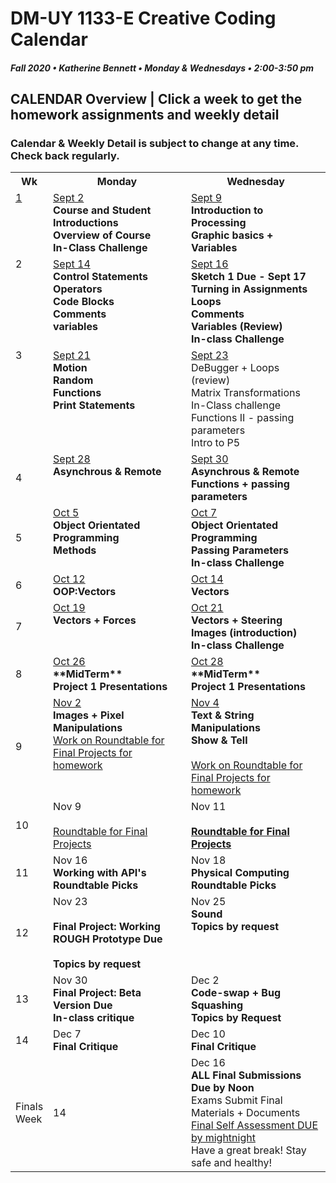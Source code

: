 # DM-UY 1133-E Creative Coding Calendar
##### Fall 2020 • Katherine Bennett • Monday & Wednesdays • 2:00-3:50 pm 

## CALENDAR Overview | Click a week to get the homework assignments and weekly detail
### Calendar & Weekly Detail is subject to change at any time. Check back regularly.


<table>
<tr>
	<th width="4%">Wk</th> 
	<th width="48%">Monday</th> 
	<th width="48%">Wednesday</th> 
</tr>
<tr>
	<td valign="top"><a href="week_1_detail.md">1</a></td>
	<td valign="top"><a href="week_1_detail.md">Sept 2</a><br><strong>Course and Student Introductions<br>Overview of Course<br>In-Class Challenge</strong></td>
	<td valign="top"><a href="week_1_detail.md">Sept 9</a><br><strong>Introduction to Processing <br>Graphic basics + Variables<br></strong><strong> </strong></td>
</tr>
<tr>
	<td valign="top"> 2 </td>
	<td valign="top"><a href="week_2_detail.md">Sept 14</a><br><strong>Control Statements<br>Operators<br>Code Blocks<br>Comments <br> variables <br></strong></td>
    <td valign="top"><a href="week_2_detail.md">Sept 16</a><br><strong>Sketch 1 Due - Sept 17<br>Turning in Assignments<br>
	Loops<br>
	Comments<br>
	Variables (Review)<br>
	In-class Challenge<br></strong></td>
</tr>
<tr>
	<td valign="top"> 3 </td>
	<td valign="top"><a href="week_3_detail.md">Sept 21</a><br><strong>Motion<br>Random<br>Functions<br>Print Statements<br>
	</strong>
	</td>
	<td valign="top"><a href="week_3_detail.md">Sept 23</a><br>DeBugger + Loops (review)<br>
	Matrix Transformations <br>In-Class challenge<br>
	Functions II - passing parameters <br>
	Intro to P5 <br>
	</td>
</tr>

<tr>
	<td>4</td>
	<td valign="top"><a href="week_4_detail.md">Sept 28</a><br><strong>Asynchrous & Remote <br> </strong>
	</td>
	<td valign="top"><a href="week_4_detail.md">Sept 30</a><br><strong>Asynchrous & Remote <br> Functions + passing parameters<br></strong>
	</td>
</tr>
<tr>
	<td>5</td>
	<td valign="top"><a href="week_5_detail.md">Oct 5</a><br>	<strong>Object Orientated Programming <br>Methods <br></strong>
	<td valign="top"><a href="week_5_detail.md">Oct 7</a><br>
		<strong>Object Orientated Programming <br>Passing Parameters <br>In-class Challenge <br></strong>
	</td>
</tr>
<tr>
	<td> 6 </td>
	<td valign="top"><a href="week_6_detail.md">Oct 12</a><br><strong>OOP:Vectors<br></strong></td>
	<td valign="top"><a href="week_6_detail.md">Oct 14</a><br><strong>Vectors </strong></td>
</tr>
<tr>
	<td> 7 </td>
	<td valign="top"><a href="week_7_detail.md">Oct 19</a><br><strong> Vectors + Forces<br></strong>	</td>
	<td valign = "top"> <a href="week_7_detail.md">Oct 21</a><br><strong>Vectors + Steering <br> Images (introduction)<br>In-class Challenge <br></strong></td>
</tr>
<td>8</td>
	<td valign="top"><a href="week_8_detail.md">Oct 26</a><br><strong>**MidTerm** <br>Project 1 Presentations <br></strong>
	</td>
	<td valign="top"><a href="week_8_detail.md">Oct 28</a><br><strong>**MidTerm** <br>Project 1 Presentations <br>
	</strong>
	</td>
</tr>
<tr>
	<td> 9 </td>
	<td valign="top"><a href="week_9_detail.md">Nov 2</a><br><strong>Images + Pixel Manipulations</strong> <br>
		<a href = "RoundTable.md">Work on Roundtable for Final Projects for homework</a> <br>
	</td>
	<td valign="top"><a href="week_9_detail.md">Nov 4</a><br><strong>Text & String Manipulations	<br>Show & Tell <br></strong><br><a href = "RoundTable.md">Work on Roundtable for Final Projects for homework</a> <br>
	</td>
</tr>
<tr>
	<td>10</td>
	<td valign="top"> Nov 9<br><Data><br><a href = "RoundTable.md"> Roundtable for Final Projects</a> <br>
	</td>
	<td valign="top">Nov 11<br><Data><br><strong><a href = "RoundTable.md">Roundtable for Final Projects 	</a> </strong>
	</td>	
</tr>
<tr>
	<td>11</td>
	<td valign="top">Nov 16<br><strong>Working with API's<br> Roundtable Picks<br></strong>	
	</td>
	<td valign="top">Nov 18<br><strong>Physical Computing<br> Roundtable Picks<br></strong>
	</td>
</tr>
<tr>
	<td>12</td>
	<td valign="top">Nov 23<br><br> <strong>Final Project: Working ROUGH Prototype Due <br>
	<br>Topics by request<br></strong>
	</td>
	<td valign="top">Nov 25<br><strong>Sound<br>Topics by request<br></strong>
	</td>
</tr>
<tr>	
	<td>13</td><td valign="top">Nov 30<br><strong>
	Final Project: Beta Version Due <br>In-class critique <br></strong>	
	</td>
	<td valign="top">Dec 2<br><strong>
		Code-swap + Bug Squashing <br>
		Topics by Request <br></strong></td>	
</tr>
<tr>	
	<td>14</td><td valign="top">Dec 7<br><strong>Final Critique</strong>
	</td>
	<td valign="top">Dec 10<br><strong>Final Critique</strong>
	</td>
</tr>
<tr><td>Finals Week</td>	
	<td>14</td><td valign="top">Dec 16<br><strong>ALL Final Submissions Due by Noon</strong><br>Exams Submit Final Materials + Documents <br><a href = "Final_Deliverables.md">Final Self Assessment DUE by mightnight</a><br>Have a great break! Stay safe and healthy!<br></strong>
	</td>
<tr>
</table>